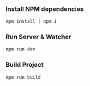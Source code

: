 ### Install NPM dependencies

```js
npm install | npm i
```

### Run Server & Watcher

```bash
npm run dev
```

### Build Project

```bash
npm run build
```
